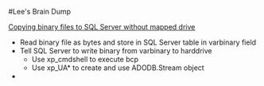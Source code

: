 #Lee's Brain Dump

[Copying binary files to SQL Server without mapped drive](CopyBinaryFilesToSqlServerWithoutMappedDrive.md)

* Read binary file as bytes and store in SQL Server table in varbinary field
* Tell SQL Server to write binary from varbinary to harddrive
	* Use xp_cmdshell to execute bcp
	* Use xp_UA* to create and use ADODB.Stream object
*    